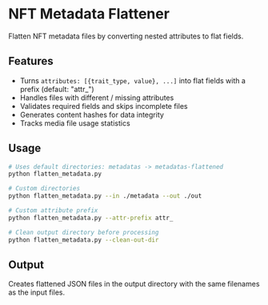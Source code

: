 # NFT Metadata Flattener

Flatten NFT metadata files by converting nested attributes to flat fields.

## Features

- Turns `attributes: [{trait_type, value}, ...]` into flat fields with a prefix (default: "attr\_")
- Handles files with different / missing attributes
- Validates required fields and skips incomplete files
- Generates content hashes for data integrity
- Tracks media file usage statistics

## Usage

```bash
# Uses default directories: metadatas -> metadatas-flattened
python flatten_metadata.py

# Custom directories
python flatten_metadata.py --in ./metadata --out ./out

# Custom attribute prefix
python flatten_metadata.py --attr-prefix attr_

# Clean output directory before processing
python flatten_metadata.py --clean-out-dir
```

## Output

Creates flattened JSON files in the output directory with the same filenames as the input files.
